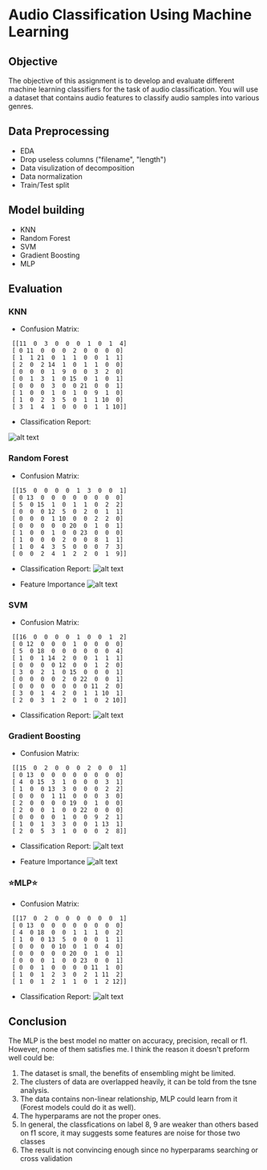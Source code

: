 # Audio Classification Using Machine Learning

## Objective

The objective of this assignment is to develop and evaluate different machine learning classifiers for the task of audio classification. You will use a dataset that contains audio features to classify audio samples into various genres.

## Data Preprocessing

* EDA
* Drop useless columns ("filename", "length") 
* Data visulization of decomposition
* Data normalization
* Train/Test split

## Model building

* KNN
* Random Forest
* SVM
* Gradient Boosting
* MLP

## Evaluation

### KNN
* Confusion Matrix: 
```
 [[11  0  3  0  0  0  1  0  1  4]
 [ 0 11  0  0  0  2  0  0  0  0]
 [ 1  1 21  0  1  1  0  0  1  1]
 [ 2  0  2 14  1  0  1  1  0  0]
 [ 0  0  0  1  9  0  0  3  2  0]
 [ 0  1  3  1  0 15  0  1  0  1]
 [ 0  0  0  3  0  0 21  0  0  1]
 [ 1  0  0  1  0  1  0  9  1  0]
 [ 1  0  2  3  5  0  1  1 10  0]
 [ 3  1  4  1  0  0  0  1  1 10]]
 ```
* Classification Report: 

![alt text](img/cr1.png)

### Random Forest
* Confusion Matrix: 
```
 [[15  0  0  0  0  1  3  0  0  1]
 [ 0 13  0  0  0  0  0  0  0  0]
 [ 5  0 15  1  0  1  1  0  2  2]
 [ 0  0  0 12  5  0  2  0  1  1]
 [ 0  0  0  1 10  0  0  2  2  0]
 [ 0  0  0  0  0 20  0  1  0  1]
 [ 1  0  0  1  0  0 23  0  0  0]
 [ 1  0  0  0  2  0  0  8  1  1]
 [ 1  0  4  3  5  0  0  0  7  3]
 [ 0  0  2  4  1  2  2  0  1  9]]
 ```

* Classification Report: 
![alt text](img/cf2.png)

* Feature Importance
![alt text](img/fi1.png)
### SVM
* Confusion Matrix: 
```
 [[16  0  0  0  0  1  0  0  1  2]
 [ 0 12  0  0  0  1  0  0  0  0]
 [ 5  0 18  0  0  0  0  0  0  4]
 [ 1  0  1 14  2  0  0  1  1  1]
 [ 0  0  0  0 12  0  0  1  2  0]
 [ 3  0  2  1  0 15  0  0  0  1]
 [ 0  0  0  0  2  0 22  0  0  1]
 [ 0  0  0  0  0  0  0 11  2  0]
 [ 3  0  1  4  2  0  1  1 10  1]
 [ 2  0  3  1  2  0  1  0  2 10]]
```

* Classification Report: 
![alt text](img/cf3.png)

### Gradient Boosting

* Confusion Matrix: 
```
 [[15  0  2  0  0  0  2  0  0  1]
 [ 0 13  0  0  0  0  0  0  0  0]
 [ 4  0 15  3  1  0  0  0  3  1]
 [ 1  0  0 13  3  0  0  0  2  2]
 [ 0  0  0  1 11  0  0  0  3  0]
 [ 2  0  0  0  0 19  0  1  0  0]
 [ 2  0  0  1  0  0 22  0  0  0]
 [ 0  0  0  0  1  0  0  9  2  1]
 [ 1  0  1  3  3  0  0  1 13  1]
 [ 2  0  5  3  1  0  0  0  2  8]]
```
* Classification Report: 
![alt text](img/cf4.png)

* Feature Importance
![alt text](img/fi2.png)

### ⭐️MLP⭐️
* Confusion Matrix: 
```
 [[17  0  2  0  0  0  0  0  0  1]
 [ 0 13  0  0  0  0  0  0  0  0]
 [ 4  0 18  0  0  1  1  1  0  2]
 [ 1  0  0 13  5  0  0  0  1  1]
 [ 0  0  0  0 10  0  1  0  4  0]
 [ 0  0  0  0  0 20  0  1  0  1]
 [ 0  0  0  1  0  0 23  0  0  1]
 [ 0  0  1  0  0  0  0 11  1  0]
 [ 1  0  1  2  3  0  2  1 11  2]
 [ 1  0  1  2  1  1  0  1  2 12]]
```

* Classification Report: 
![alt text](img/cf5.png)

## Conclusion

The MLP is the best model no matter on accuracy, precision, recall or f1. However, none of them satisfies me. I think the reason it doesn't preform well could be:

1. The dataset is small, the benefits of ensembling might be limited.
2. The clusters of data are overlapped heavily, it can be told from the tsne analysis.
3. The data contains non-linear relationship, MLP could learn from it (Forest models could do it as well).
4. The hyperparams are not the proper ones.
5. In general, the classfications on label 8, 9 are weaker than others based on f1 score, it may suggests some features are noise for those two classes
6. The result is not convincing enough since no hyperparams searching or cross validation